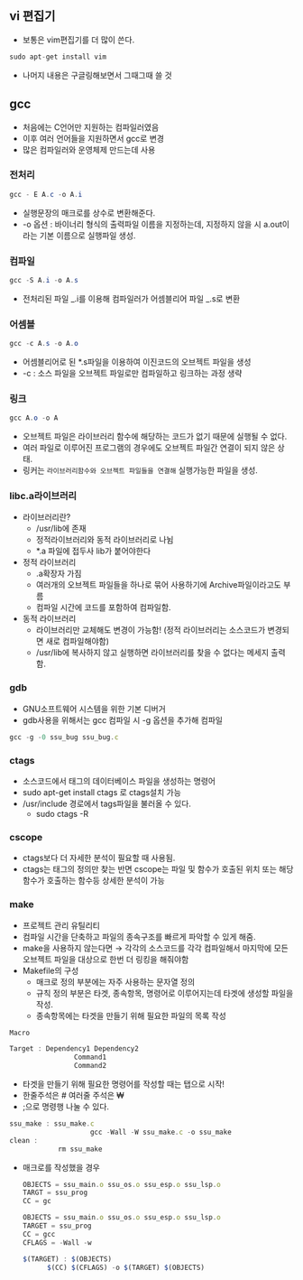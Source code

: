 ## vi 편집기

- 보통은 vim편집기를 더 많이 쓴다.

```java
sudo apt-get install vim
```

- 나머지 내용은 구글링해보면서 그때그때 쓸 것

## gcc

- 처음에는 C언어만 지원하는 컴파일러였음
- 이후 여러 언어들을 지원하면서 gcc로 변경
- 많은 컴파일러와 운영체제 만드는데 사용

### 전처리

```java
gcc - E A.c -o A.i
```

- 실행문장의 매크로를 상수로 변환해준다.
- -o 옵션 : 바이너리 형식의 출력파일 이름을 지정하는데, 지정하지 않을 시 a.out이라는 기본 이름으로 실행파일 생성.

### 컴파일

```java
gcc -S A.i -o A.s
```

- 전처리된 파일 _.i를 이용해 컴파일러가 어셈블리어 파일 _.s로 변환

### 어셈블

```java
gcc -c A.s -o A.o
```

- 어셈블리어로 된 \*.s파일을 이용하여 이진코드의 오브젝트 파일을 생성
- -c : 소스 파일을 오브젝트 파일로만 컴파일하고 링크하는 과정 생략

### 링크

```java
gcc A.o -o A
```

- 오브젝트 파일은 라이브러리 함수에 해당하는 코드가 없기 때문에 실행될 수 없다.
- 여러 파일로 이루어진 프로그램의 경우에도 오브젝트 파일간 연결이 되지 않은 상태.
- 링커는 `라이브러리함수와 오브젝트 파일들을 연결해` 실행가능한 파일을 생성.

### libc.a라이브러리

- 라이브러리란?
  - /usr/lib에 존재
  - 정적라이브러리와 동적 라이브러리로 나뉨
  - \*.a 파일에 접두사 lib가 붙어야한다
- 정적 라이브러리
  - .a확장자 가짐
  - 여러개의 오브젝트 파일들을 하나로 묶어 사용하기에 Archive파일이라고도 부름
  - 컴파일 시간에 코드를 포함하여 컴파일함.
- 동적 라이브러리
  - 라이브러리만 교체해도 변경이 가능함! (정적 라이브러리는 소스코드가 변경되면 새로 컴파일해야함)
  - /usr/lib에 복사하지 않고 실행하면 라이브러리를 찾을 수 없다는 메세지 출력함.

### gdb

- GNU소프트웨어 시스템을 위한 기본 디버거
- gdb사용을 위해서는 gcc 컴파일 시 -g 옵션을 추가해 컴파일

```jsx
gcc -g -0 ssu_bug ssu_bug.c
```

### ctags

- 소스코드에서 태그의 데이터베이스 파일을 생성하는 명령어
- sudo apt-get install ctags 로 ctags설치 가능
- /usr/include 경로에서 tags파일을 불러올 수 있다.
  - sudo ctags -R

### cscope

- ctags보다 더 자세한 분석이 필요할 때 사용됨.
- ctags는 태그의 정의만 찾는 반면 cscope는 파일 및 함수가 호출된 위치 또는 해당 함수가 호출하는 함수등 상세한 분석이 가능

### make

- 프로젝트 관리 유틸리티
- 컴파일 시간을 단축하고 파일의 종속구조를 빠르게 파악할 수 있게 해줌.
- make을 사용하지 않는다면 → 각각의 소스코드를 각각 컴파일해서 마지막에 모든 오브젝트 파일을 대상으로 한번 더 링킹을 해줘야함
- Makefile의 구성
  - 매크로 정의 부분에는 자주 사용하는 문자열 정의
  - 규칙 정의 부분은 타겟, 종속항목, 명령어로 이루어지는데 타겟에 생성할 파일을 작성.
  - 종속항목에는 타겟을 만들기 위해 필요한 파일의 목록 작성

```jsx
Macro

Target : Dependency1 Dependency2
				Command1
				Command2
```

- 타겟을 만들기 위해 필요한 명령어를 작성할 때는 탭으로 시작!
- 한줄주석은 # 여러줄 주석은 ₩
- ;으로 명령행 나눌 수 있다.

```jsx
ssu_make : ssu_make.c
					gcc -Wall -W ssu_make.c -o ssu_make
clean :
			rm ssu_make
```

- 매크로를 작성했을 경우

  ```jsx
  OBJECTS = ssu_main.o ssu_os.o ssu_esp.o ssu_lsp.o
  TARGT = ssu_prog
  CC = gc
  ```

  ```jsx
  OBJECTS = ssu_main.o ssu_os.o ssu_esp.o ssu_lsp.o
  TARGET = ssu_prog
  CC = gcc
  CFLAGS = -Wall -w

  $(TARGET) : $(OBJECTS)
  		$(CC) $(CFLAGS) -o $(TARGET) $(OBJECTS)
  ```

